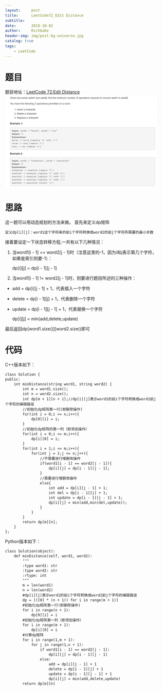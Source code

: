 ```yaml
---
layout:     post
title:      LeetCode72_Edit Distance
subtitle:   
date:       2018-10-02
author:     Richbabe
header-img: img/post-bg-universe.jpg
catalog: true
tags:
    - LeetCode
---
```

# 题目
题目地址：[LeetCode 72:Edit Distance](https://leetcode.com/problems/edit-distance/)
![image](https://github.com/Richbabe/Richbabe.github.io/blob/master/img/LeetCode/LeetCode72.png?raw=true)

# 思路
这一题可以用动态规划的方法来做。
首先来定义dp矩阵

```
定义dp[i][j]：word1这个字符串的前i个字符转换成word2的前j个字符所需要的最小步数
```
接着要设定一下状态转移方程,一共有以下几种情况：
1. 当word1[i - 1] == word2[j - 1]时（注意这里的-1，因为i和j表示第几个字符，如果是索引则要-1）：
    
    dp[i][j] = dp[i - 1][j - 1]

2. 当word1[i - 1] != word2[j - 1]时，则要进行题目所述的三种操作：
* add = dp[i][j - 1] + 1，代表插入一个字符
* delete = dp[i - 1][j] + 1，代表删除一个字符
* update = dp[i - 1][j - 1] + 1，代表替换一个字符

    dp[i][j] = min(add,delete,update)

最后返回dp[word1.size()][word2.size()即可

# 代码
C++版本如下：

```
class Solution {
public:
    int minDistance(string word1, string word2) {
        int m = word1.size();
        int n = word2.size();
        int dp[m + 1][n + 1];//dp[i][j]表示word1的前i个字符转换成word2前j个字符的编辑路径
        //初始化dp矩阵第一行(即删除操作)
        for(int i = 0;i <= n;i++){
            dp[0][i] = i;
        }
        //初始化dp矩阵的第一列（即添加操作）
        for(int i = 0;i <= m;i++){
            dp[i][0] = i;
        }
        for(int i = 1;i <= m;i++){
            for(int j = 1;j <= n;j++){
                //不需要进行增删改操作
                if(word1[i - 1] == word2[j - 1]){
                    dp[i][j] = dp[i - 1][j - 1];
                }
                //需要进行增删改操作
                else{
                    int add = dp[i][j - 1] + 1;
                    int del = dp[i - 1][j] + 1;
                    int update = dp[i - 1][j - 1] + 1;
                    dp[i][j] = min(add,min(del,update));
                }
            }
        }
        return dp[m][n];
    }
};
```
Python版本如下：

```
class Solution(object):
    def minDistance(self, word1, word2):
        """
        :type word1: str
        :type word2: str
        :rtype: int
        """
        m = len(word1)
        n = len(word2)
        #dp[i][j]表示word1的前i个字符转换成word2前j个字符的编辑路径
        dp = [([0] * (n + 1)) for i in range(m + 1)]
        #初始化dp矩阵第一行(即删除操作)
        for i in range(n + 1):
            dp[0][i] = i
        #初始化dp矩阵第一列（即添加操作）
        for i in range(m + 1):
            dp[i][0] = i
        #计算dp矩阵
        for i in range(1,m + 1):
            for j in range(1,n + 1):
                if word1[i - 1] == word2[j - 1]:
                    dp[i][j] = dp[i - 1][j - 1]
                else:
                    add = dp[i][j - 1] + 1
                    delete = dp[i - 1][j] + 1
                    update = dp[i - 1][j - 1] + 1
                    dp[i][j] = min(add,delete,update)
        return dp[m][n]
        
        
```
